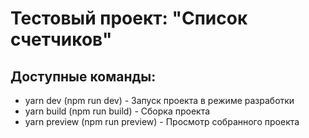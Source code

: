 # Тестовый проект: "Список счетчиков"

## Доступные команды:

- yarn dev (npm run dev) - Запуск проекта в режиме разработки
- yarn build (npm run build) - Сборка проекта
- yarn preview (npm run preview) - Просмотр собранного проекта
